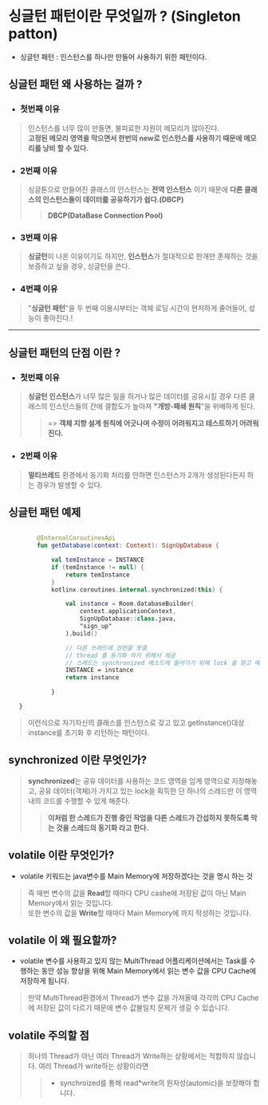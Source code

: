 # 싱글턴 패턴이란 무엇일까 ? (Singleton patton)

- 싱글턴 패턴 : 인스턴스를 하나만 만들어 사용하기 위한 패턴이다.
  
## 싱글턴 패턴 왜 사용하는 걸까 ?  

- ### 첫번째 이유
  
> 인스턴스를 너무 많이 만들면, 불피료한 자원이 메모리가 많아진다.<br>
> **고정된 메모리 영역을 막으면서 한번의 new로 인스턴스를 사용하기 때문에 메모리를 낭비 할 수 있다.**

- ### 2번째 이유
> 싱글톤으로 만들어진 클래스의 인스턴스는 **전역 인스턴스** 이기 때문에 **다른 클래스의 인스턴스들이 데이터를 공유하기가 쉽다.(DBCP)**
>> **DBCP(DataBase Connection Pool)**

- ### 3번째 이유
> **싱글턴**이 나온 이유이기도 하지만, **인스턴스**가 절대적으로 한개만 존재하는 것을 보증하고 싶을 경우, 싱글턴을 쓴다.

- ### 4번째 이유
> "**싱글턴 패턴**"을 두 번째 이용시부터는 객체 로딩 시간이 현저하게 줄어들어, 성능이 좋아진다.!
---
## 싱글턴 패턴의 단점 이란 ?

- ### 첫번째 이유
> **싱글턴 인스턴스**가 너무 많은 일을 하거나 많은 데이터를 공유시킬 경우 다른 클래스의 인스턴스들의 간에 결합도가 높아져 **"개방-패쇄 원칙**"을 위배하게 된다.
>> => **객체 지향 설계 원칙에 어긋나며 수정이 어려워지고 테스트하기 어려워 진다.**
- ### 2번째 이유
> **멀티쓰레드** 환경에서 동기화 처리를 안하면 인스턴스가 2개가 생성된다든지 하는 경우가 발생할 수 있다.

## 싱글턴 패턴 예제

```kotlin

        @InternalCoroutinesApi
        fun getDatabase(context: Context): SignUpDatabase {

            val temInstance = INSTANCE
            if (temInstance != null) {
                return temInstance
            }
            kotlinx.coroutines.internal.synchronized(this) {

                val instance = Room.databaseBuilder(
                    context.applicationContext,
                    SignUpDatabase::class.java,
                    "sign_up"
                ).build()

                // 다른 쓰레드에 권한을 못줌
                // thread 를 동기화 하기 위해서 제공
                // 스레드는 synchronized 메소드에 들어가기 위해 lock 을 얻고 메소드가 끝이나면 lock 을 반환
                INSTANCE = instance
                return instance

            }

   } 
   ```
   > 이런식으로 자기자신의 클래스를 인스턴스로 갖고 있고 getInstance()대상 instance를 초기화 후 리턴하는 패턴이다.

## synchronized 이란 무엇인가?

> **synchronized**는 공유 데이터를 사용하는 코드 영역을 임계 영역으로 지정해놓고, 공유 데이터(객체)가 가지고 있는 lock을 획득한 단 하나의 스레드만 이 영역 내의 코드를 수행할 수 있게 해준다.
>> **이처럼 한 스레드가 진행 중인 작업을 다른 스레드가 간섭하지 못하도록 막는 것을 스레드의 동기화 라고 한다.**

## volatile 이란 무엇인가?

- volatile 키워드는 java변수를 Main Memory에 저장하겠다는 것을 명시 하는 것
> 즉 매번 변수의 값을 **Read**할 때마다 CPU cashe에 저장된 값이 아닌 Main Memory에서 읽는 것입니다. <br>
> 또한 변수의 값을 **Write**할 때마다 Main Memory에 까지 작성하는 것입니다.

## volatile 이 왜 필요할까?

- volatile 변수를 사용하고 있지 않는 MultiThread 어플리케이션에서는 Task를 수행하는 동안 성능 향상을 위해 Main Memory에서 읽는 변수 값을 CPU Cache에 저장하게 됩니다.
> 만약 MultiThread환경에서 Thread가 변수 값을 가져올때 각각의 CPU Cache에 저장된 값이 다르기 때문에 변수 값불일치 문제가 생길 수 있습니다.

## volatile 주의할 점

> 하나의 Thread가 아닌 여러 Thread가 Write하는 상황에서는 적합하지 않습니다.
>여러 Thread가 write하는 상황이라면
  >> - synchroized를 통해 read*write의 원자성(automic)을 보장해야 합니다.